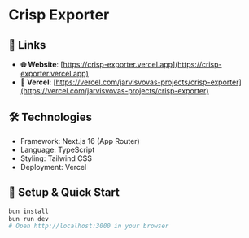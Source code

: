 # Crisp Exporter

## 🔗 Links
- **🌐 Website**: [https://crisp-exporter.vercel.app](https://crisp-exporter.vercel.app)
- **🚀 Vercel**: [https://vercel.com/jarvisvovas-projects/crisp-exporter](https://vercel.com/jarvisvovas-projects/crisp-exporter)

## 🛠️ Technologies
- Framework: Next.js 16 (App Router)
- Language: TypeScript
- Styling: Tailwind CSS
- Deployment: Vercel

## 🚀 Setup & Quick Start
```bash
bun install
bun run dev
# Open http://localhost:3000 in your browser
```
